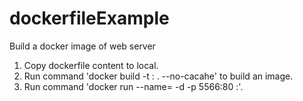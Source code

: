 # dockerfileExample
Build a docker image of web server

1. Copy dockerfile content to local.
2. Run command 'docker build -t <image name>:<tag> . --no-cacahe' to build an image.
3. Run command 'docker run --name=<new container name> -d -p 5566:80 <image name>:<tag>'.
